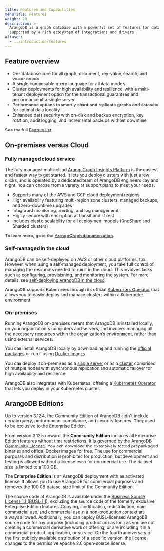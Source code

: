 ```yaml
---
title: Features and Capabilities
menuTitle: Features
weight: 20
description: >-
  ArangoDB is a graph database with a powerful set of features for data management and analytics,
  supported by a rich ecosystem of integrations and drivers
aliases:
  - ../introduction/features
---
```

## Feature overview

- One database core for all graph, document, key-value, search, and vector needs
- A single composable query language for all data models
- Cluster deployments for high availability and resilience, with a multi-tenant
  deployment option for the transactional guarantees and performance of a single server
- Performance options to smartly shard and replicate graphs and datasets for
  optimal data locality
- Enhanced data security with on-disk and backup encryption, key rotation,
  audit logging, and incremental backups without downtime

See the full [Feature list](feature-list.md).

## On-premises versus Cloud

### Fully managed cloud service

The fully managed multi-cloud
[ArangoGraph Insights Platform](https://dashboard.arangodb.cloud/home?utm_source=docs&utm_medium=cluster_pages&utm_campaign=docs_traffic)
is the easiest and fastest way to get started.
It lets you deploy clusters with just a few clicks, and is operated
by a dedicated team of ArangoDB engineers day and night. You can choose from a
variety of support plans to meet your needs.

- Supports many of the AWS and GCP cloud deployment regions
- High availability featuring multi-region zone clusters, managed backups,
  and zero-downtime upgrades
- Integrated monitoring, alerting, and log management
- Highly secure with encryption at transit and at rest
- Includes elastic scalability for all deployment models (OneShard and Sharded clusters)

To learn more, go to the [ArangoGraph documentation](../../arangograph/_index.md). 

### Self-managed in the cloud

ArangoDB can be self-deployed on AWS or other cloud platforms, too. However, when
using a self-managed deployment, you take full control of managing the resources
needed to run it in the cloud. This involves tasks such as configuring,
provisioning, and monitoring the system. For more details, see
[self-deploying ArangoDB in the cloud](../../deploy/in-the-cloud.md).

ArangoDB supports Kubernetes through its official
[Kubernetes Operator](../../deploy/kubernetes.md) that allows you to easily
deploy and manage clusters within a Kubernetes environment.

### On-premises

Running ArangoDB on-premises means that ArangoDB is installed locally, on your
organization's computers and servers, and involves managing all the necessary
resources within the organization's environment, rather than using external
services.

You can install ArangoDB locally by downloading and running the
[official packages](https://arangodb.com/download/) or run it using
[Docker images](../../operations/installation/docker.md).

You can deploy it on-premises as a
[single server](../../deploy/single-instance/_index.md)
or as a [cluster](../../deploy/cluster/_index.md)
comprised of multiple nodes with synchronous replication and automatic failover
for high availability and resilience.

ArangoDB also integrates with Kubernetes, offering a
[Kubernetes Operator](../../deploy/kubernetes.md) that lets you deploy in your
Kubernetes cluster.

## ArangoDB Editions

Up to version 3.12.4, the Community Edition of ArangoDB didn't include
certain query, performance, compliance, and security features. They used to
be exclusive to the Enterprise Edition.

From version 3.12.5 onward, the **Community Edition** includes all
Enterprise Edition features without time restrictions. It is governed by the
[ArangoDB Community License](https://arangodb.com/community-license). <!-- TODO: Link to new terms -->
You can download the extensively tested prepackaged binaries and official
Docker images for free.
The use for commercial purposes and distribution is prohibited for production,
but development and testing is allowed without a license even for commercial use.
The dataset size is limited to a 100 GB.

The **Enterprise Edition** is an ArangoDB deployment with an activated license.
It allows you to use ArangoDB for commercial purposes and removes the 100 GB
dataset size limit of the Community Edition.

The source code of ArangoDB is available under the
[Business Source License 1.1 (BUSL-1.1)](https://github.com/arangodb/arangodb/blob/devel/LICENSE),
excluding the source code of the formerly exclusive Enterprise Edition features.
Copying, modification, redistribution, non-commercial use, and commercial use in
a non-production context are always allowed. Additionally, you can deploy
BUSL-licensed ArangoDB source code for any purpose (including production) as
long as you are not creating a commercial derivative work or offering, or are
including it in a commercial product, application, or service. On the fourth
anniversary of the first publicly available distribution of a specific version,
the license changes to the permissive Apache 2.0 open-source license.
